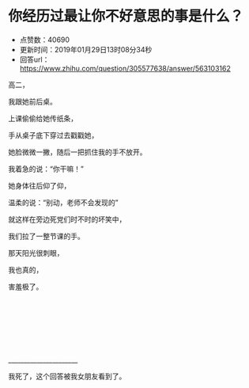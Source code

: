 # 你经历过最让你不好意思的事是什么？
- 点赞数：40690
- 更新时间：2019年01月29日13时08分34秒
- 回答url：https://www.zhihu.com/question/305577638/answer/563103162
<body>
 <p data-pid="g1ZDRsjf">高二，</p>
 <p data-pid="nugW0e9v">我跟她前后桌。</p>
 <p data-pid="T9Y6KgEs">上课偷偷给她传纸条，</p>
 <p data-pid="ecr3k3P8">手从桌子底下穿过去戳戳她，</p>
 <p data-pid="Szhj4xyX">她脸微微一撇，随后一把抓住我的手不放开。</p>
 <p data-pid="x-NaEaIF">我着急的说：“你干嘛！”</p>
 <p data-pid="IJ8JPYDy">她身体往后仰了仰，</p>
 <p data-pid="OzuPV5bc">温柔的说：“别动，老师不会发现的”</p>
 <p data-pid="u8zve9xj">就这样在旁边死党们时不时的坏笑中，</p>
 <p data-pid="4l7kaWFy">我们拉了一整节课的手。</p>
 <p data-pid="vFB3kHDf">那天阳光很刺眼，</p>
 <p data-pid="d57Khii0">我也真的，</p>
 <p data-pid="RyEzq-BL">害羞极了。</p>
 <br>
 <br>
 <br>
 <br>
 <br>
 <br>
 <p data-pid="JFoEOxUI">______________________</p>
 <p data-pid="yrNtaetH">我死了，这个回答被我女朋友看到了。</p>
</body>